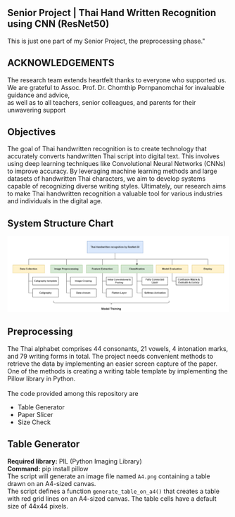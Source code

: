 ## Senior Project | Thai Hand Written Recognition using CNN (ResNet50)
This is just one part of my Senior Project, the preprocessing phase."

## ACKNOWLEDGEMENTS
The research team extends heartfelt thanks to everyone who supported us. 
<br> We are grateful to Assoc. Prof. Dr. Chomthip Pornpanomchai for invaluable guidance and advice, 
<br> as well as to all teachers, senior colleagues, and parents for their unwavering support

## Objectives
The goal of Thai handwritten recognition is to create technology that accurately converts handwritten Thai script into digital text. This involves using deep learning techniques like Convolutional Neural Networks (CNNs) to improve accuracy. By leveraging machine learning methods and large datasets of handwritten Thai characters, we aim to develop systems capable of recognizing diverse writing styles. Ultimately, our research aims to make Thai handwritten recognition a valuable tool for various industries and individuals in the digital age.

## System Structure Chart
<img src="System Structure Chart.png" alt="SystemArc">


## Preprocessing 
The Thai alphabet comprises 44 consonants, 21 vowels, 4 intonation marks, and 79 writing forms in total. The project needs convenient methods to retrieve the data by implementing an easier screen capture of the paper. One of the methods is creating a writing table template by implementing the Pillow library in Python.
<br><br>
The code provided among this repository are 
- Table Generator
- Paper Slicer
- Size Check

## Table Generator
**Required library:** PIL (Python Imaging Library) 
<br> **Command:** pip install pillow
<br> The script will generate an image file named `A4.png` containing a table drawn on an A4-sized canvas.
<br> The script defines a function `generate_table_on_a4()` that creates a table with red grid lines on an A4-sized canvas. The table cells have a default size of 44x44 pixels.


